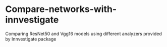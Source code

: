 # Compare-networks-with-innvestigate
 Comparing ResNet50 and Vgg16 models using different analyzers provided by Innvestigate package
